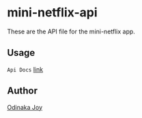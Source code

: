# mini-netflix-api
These are the API file for the mini-netflix app. 

## Usage
`Api Docs` [link](https://mini-netflix-by-joy.herokuapp.com/docs)

## Author
[Odinaka Joy](http://dinakajoy.com)
